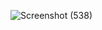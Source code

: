 ![Screenshot (538)](https://user-images.githubusercontent.com/44254743/111326469-9484a400-8692-11eb-9ca6-067e779f2103.png)


    
